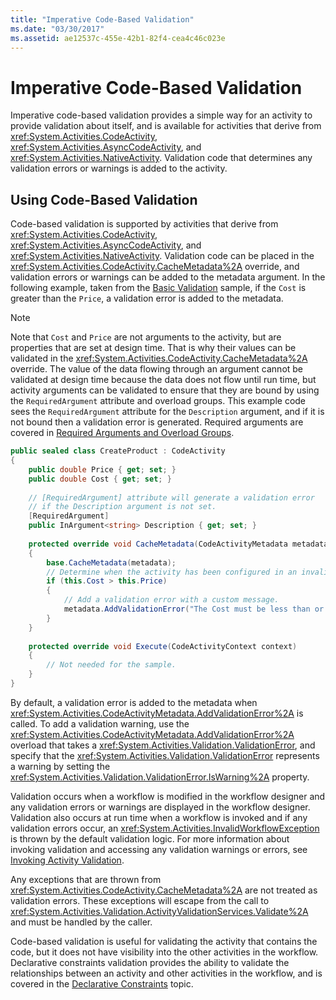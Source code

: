 ```yaml
---
title: "Imperative Code-Based Validation"
ms.date: "03/30/2017"
ms.assetid: ae12537c-455e-42b1-82f4-cea4c46c023e
---
```

# Imperative Code-Based Validation
Imperative code-based validation provides a simple way for an activity to provide validation about itself, and is available for activities that derive from <xref:System.Activities.CodeActivity>, <xref:System.Activities.AsyncCodeActivity>, and <xref:System.Activities.NativeActivity>. Validation code that determines any validation errors or warnings is added to the activity.  
  
## Using Code-Based Validation  
 Code-based validation is supported by activities that derive from <xref:System.Activities.CodeActivity>, <xref:System.Activities.AsyncCodeActivity>, and <xref:System.Activities.NativeActivity>. Validation code can be placed in the <xref:System.Activities.CodeActivity.CacheMetadata%2A> override, and validation errors or warnings can be added to the metadata argument. In the following example, taken from the [Basic Validation](../../../docs/framework/windows-workflow-foundation/samples/basic-validation.md) sample, if the `Cost` is greater than the `Price`, a validation error is added to the metadata.  
  
> [!NOTE]
>  Note that `Cost` and `Price` are not arguments to the activity, but are properties that are set at design time. That is why their values can be validated in the <xref:System.Activities.CodeActivity.CacheMetadata%2A> override. The value of the data flowing through an argument cannot be validated at design time because the data does not flow until run time, but activity arguments can be validated to ensure that they are bound by using the `RequiredArgument` attribute and overload groups. This example code sees the `RequiredArgument` attribute for the `Description` argument, and if it is not bound then a validation error is generated. Required arguments are covered in [Required Arguments and Overload Groups](../../../docs/framework/windows-workflow-foundation/required-arguments-and-overload-groups.md).  
  
```csharp  
public sealed class CreateProduct : CodeActivity  
{  
    public double Price { get; set; }  
    public double Cost { get; set; }  
  
    // [RequiredArgument] attribute will generate a validation error   
    // if the Description argument is not set.  
    [RequiredArgument]  
    public InArgument<string> Description { get; set; }  
  
    protected override void CacheMetadata(CodeActivityMetadata metadata)  
    {  
        base.CacheMetadata(metadata);  
        // Determine when the activity has been configured in an invalid way.  
        if (this.Cost > this.Price)  
        {  
            // Add a validation error with a custom message.  
            metadata.AddValidationError("The Cost must be less than or equal to the Price.");  
        }  
    }  
  
    protected override void Execute(CodeActivityContext context)  
    {  
        // Not needed for the sample.  
    }  
}  
```  
  
 By default, a validation error is added to the metadata when <xref:System.Activities.CodeActivityMetadata.AddValidationError%2A> is called. To add a validation warning, use the <xref:System.Activities.CodeActivityMetadata.AddValidationError%2A> overload that takes a <xref:System.Activities.Validation.ValidationError>, and specify that the <xref:System.Activities.Validation.ValidationError> represents a warning by setting the <xref:System.Activities.Validation.ValidationError.IsWarning%2A> property.  
  
 Validation occurs when a workflow is modified in the workflow designer and any validation errors or warnings are displayed in the workflow designer. Validation also occurs at run time when a workflow is invoked and if any validation errors occur, an <xref:System.Activities.InvalidWorkflowException> is thrown by the default validation logic. For more information about invoking validation and accessing any validation warnings or errors, see [Invoking Activity Validation](../../../docs/framework/windows-workflow-foundation/invoking-activity-validation.md).  
  
 Any exceptions that are thrown from <xref:System.Activities.CodeActivity.CacheMetadata%2A> are not treated as validation errors. These exceptions will escape from the call to <xref:System.Activities.Validation.ActivityValidationServices.Validate%2A> and must be handled by the caller.  
  
 Code-based validation is useful for validating the activity that contains the code, but it does not have visibility into the other activities in the workflow. Declarative constraints validation provides the ability to validate the relationships between an activity and other activities in the workflow, and is covered in the [Declarative Constraints](../../../docs/framework/windows-workflow-foundation/declarative-constraints.md) topic.
